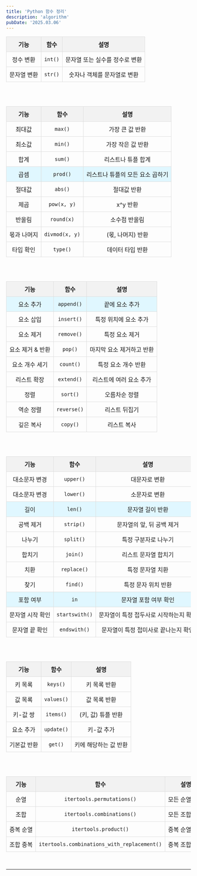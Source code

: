 ```yaml
---
title: 'Python 함수 정리'
description: 'algorithm'
pubDate: '2025.03.06'
---
```


<table>
  <thead>
    <tr>
      <th>기능</th>
      <th>함수</th>
      <th>설명</th>
    </tr>
  </thead>
  <tbody>
      <tr>
    <td>정수 변환</td>
    <td><code>int()</code></td>
    <td>문자열 또는 실수를 정수로 변환</td>
  </tr>
  <tr>
    <td>문자열 변환</td>
    <td><code>str()</code></td>
    <td>숫자나 객체를 문자열로 변환</td>
  </tr>
  </tbody>
</table>

<br>

<br>

<table>
  <thead>
    <tr>
      <th>기능</th>
      <th>함수</th>
      <th>설명</th>
    </tr>
  </thead>
  <tbody>
    <tr>
      <td>최대값</td>
      <td><code>max()</code></td>
      <td>가장 큰 값 반환</td>
    </tr>
    <tr>
      <td>최소값</td>
      <td><code>min()</code></td>
      <td>가장 작은 값 반환</td>
    </tr>
    <tr>
      <td>합계</td>
      <td><code>sum()</code></td>
      <td>리스트나 튜플 합계</td>
    </tr>
    <tr class = "highlight">
      <td>곱셈</td>
      <td><code>prod()</code></td>
      <td>리스트나 튜플의 모든 요소 곱하기</td>
    </tr>
    <tr>
      <td>절대값</td>
      <td><code>abs()</code></td>
      <td>절대값 반환</td>
    </tr>
    <tr>
      <td>제곱</td>
      <td><code>pow(x, y)</code></td>
      <td>x^y 반환</td>
    </tr>
    <tr>
      <td>반올림</td>
      <td><code>round(x)</code></td>
      <td>소수점 반올림</td>
    </tr>
    <tr>
      <td>몫과 나머지</td>
      <td><code>divmod(x, y)</code></td>
      <td>(몫, 나머지) 반환</td>
    </tr>
    <tr>
      <td>타입 확인</td>
      <td><code>type()</code></td>
      <td>데이터 타입 반환</td>
    </tr>
  </tbody>
</table>

<br>

<br>

<table>
  <thead>
    <tr>
      <th>기능</th>
      <th>함수</th>
      <th>설명</th>
    </tr>
  </thead>
  <tbody>
    <tr class ="highlight">
      <td>요소 추가</td>
      <td><code>append()</code></td>
      <td>끝에 요소 추가</td>
    </tr>
    <tr>
      <td>요소 삽입</td>
      <td><code>insert()</code></td>
      <td>특정 위치에 요소 추가</td>
    </tr>
    <tr>
      <td>요소 제거</td>
      <td><code>remove()</code></td>
      <td>특정 요소 제거</td>
    </tr>
    <tr>
      <td>요소 제거 & 반환</td>
      <td><code>pop()</code></td>
      <td>마지막 요소 제거하고 반환</td>
    </tr>
    <tr>
      <td>요소 개수 세기</td>
      <td><code>count()</code></td>
      <td>특정 요소 개수 반환</td>
    </tr>
    <tr>
      <td>리스트 확장</td>
      <td><code>extend()</code></td>
      <td>리스트에 여러 요소 추가</td>
    </tr>
    <tr>
      <td>정렬</td>
      <td><code>sort()</code></td>
      <td>오름차순 정렬</td>
    </tr>
    <tr>
      <td>역순 정렬</td>
      <td><code>reverse()</code></td>
      <td>리스트 뒤집기</td>
    </tr>
    <tr>
      <td>깊은 복사</td>
      <td><code>copy()</code></td>
      <td>리스트 복사</td>
    </tr>
  </tbody>
</table>

<br>

<br>

<table>
  <thead>
    <tr>
      <th>기능</th>
      <th>함수</th>
      <th>설명</th>
    </tr>
  </thead>
  <tbody>
    <tr>
      <td>대소문자 변경</td>
      <td><code>upper()</code></td>
      <td>대문자로 변환</td>
    </tr>
    <tr>
      <td>대소문자 변경</td>
      <td><code>lower()</code></td>
      <td>소문자로 변환</td>
    </tr>
    <tr class = "highlight">
      <td>길이</td>
      <td><code>len()</code></td>
      <td>문자열 길이 반환</td>
    </tr>
    <tr>
      <td>공백 제거</td>
      <td><code>strip()</code></td>
      <td>문자열의 앞, 뒤 공백 제거</td>
    </tr>
    <tr>
      <td>나누기</td>
      <td><code>split()</code></td>
      <td>특정 구분자로 나누기</td>
    </tr>
    <tr>
      <td>합치기</td>
      <td><code>join()</code></td>
      <td>리스트 문자열 합치기</td>
    </tr>
    <tr>
      <td>치환</td>
      <td><code>replace()</code></td>
      <td>특정 문자열 치환</td>
    </tr>
    <tr>
      <td>찾기</td>
      <td><code>find()</code></td>
      <td>특정 문자 위치 반환</td>
    </tr>
    <tr class ="highlight">
      <td>포함 여부</td>
      <td><code>in</code></td>
      <td>문자열 포함 여부 확인</td>
    </tr>
    <tr>
      <td>문자열 시작 확인</td>
      <td><code>startswith()</code></td>
      <td>문자열이 특정 접두사로 시작하는지 확인</td>
    </tr>
    <tr>
      <td>문자열 끝 확인</td>
      <td><code>endswith()</code></td>
      <td>문자열이 특정 접미사로 끝나는지 확인</td>
    </tr>
  </tbody>
</table>

<br>

<br>

<table>
  <thead>
    <tr>
      <th>기능</th>
      <th>함수</th>
      <th>설명</th>
    </tr>
  </thead>
  <tbody>
    <tr>
      <td>키 목록</td>
      <td><code>keys()</code></td>
      <td>키 목록 반환</td>
    </tr>
    <tr>
      <td>값 목록</td>
      <td><code>values()</code></td>
      <td>값 목록 반환</td>
    </tr>
    <tr>
      <td>키-값 쌍</td>
      <td><code>items()</code></td>
      <td>(키, 값) 튜플 반환</td>
    </tr>
    <tr>
      <td>요소 추가</td>
      <td><code>update()</code></td>
      <td>키-값 추가</td>
    </tr>
    <tr>
      <td>기본값 반환</td>
      <td><code>get()</code></td>
      <td>키에 해당하는 값 반환</td>
    </tr>
  </tbody>
</table>

<br>

<br>

<table>
  <thead>
    <tr>
      <th>기능</th>
      <th>함수</th>
      <th>설명</th>
    </tr>
  </thead>
  <tbody>
    <tr>
      <td>순열</td>
      <td><code>itertools.permutations()</code></td>
      <td>모든 순열 반환</td>
    </tr>
    <tr>
      <td>조합</td>
      <td><code>itertools.combinations()</code></td>
      <td>모든 조합 반환</td>
    </tr>
    <tr>
      <td>중복 순열</td>
      <td><code>itertools.product()</code></td>
      <td>중복 순열 반환</td>
    </tr>
    <tr>
      <td>조합 중복</td>
      <td><code>itertools.combinations_with_replacement()</code></td>
      <td>중복 조합 반환</td>
    </tr>
  </tbody>
</table>

<br>

---

<style>
  h1 {
      font-size: 1.8em;
      margin-bottom: 20px;
      color: #34495E;
      }
  table {
    width: 100%;
    border-collapse: collapse;
    text-align: center;

  }
  th, td {
    border: 1px solid #ddd;
    padding: 8px;
    text-align: left;
    text-align: center;
    white-space: nowrap;
  }
  th {
    background-color: #f2f2f2;
    font-weight: bold;
  }
  .highlight {
    background-color: #e0f7ff;
  }
</style>

<script src="https://utteranc.es/client.js"
        repo="tjsgh1217/tjsgh1217.github.io"
        issue-term="pathname"
        theme="github-light"
        crossorigin="anonymous"
        async>
</script>
